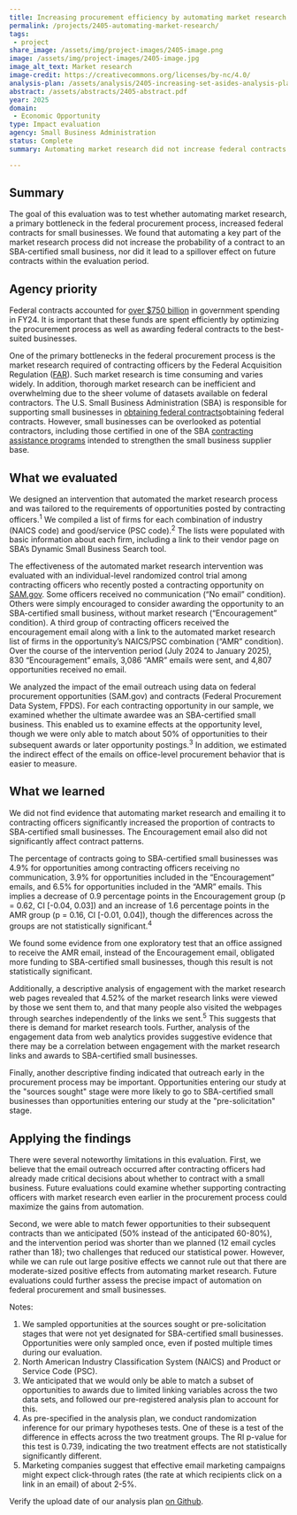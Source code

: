 ```yaml
---
title: Increasing procurement efficiency by automating market research
permalink: /projects/2405-automating-market-research/
tags: 
 - project
share_image: /assets/img/project-images/2405-image.png
image: /assets/img/project-images/2405-image.jpg 
image_alt_text: Market research
image-credit: https://creativecommons.org/licenses/by-nc/4.0/
analysis-plan: /assets/analysis/2405-increasing-set-asides-analysis-plan.pdf
abstract: /assets/abstracts/2405-abstract.pdf
year: 2025  
domain:
 - Economic Opportunity
type: Impact evaluation
agency: Small Business Administration
status: Complete
summary: Automating market research did not increase federal contracts to small businesses

---
```

## Summary 
The goal of this evaluation was to test whether automating market research, a primary bottleneck in the federal procurement process, increased federal contracts for small businesses. We found that automating a key part of the market research process did not increase the probability of a contract to an SBA-certified small business, nor did it lead to a spillover effect on future contracts within the evaluation period.

## Agency priority
Federal contracts accounted for <a class="usa-link usa-link--external" href="https://www.gao.gov/blog/snapshot-government-wide-contracting-fy-2024-interactive-dashboard">over $750 billion</a> in government spending in FY24. It is important that these funds are spent efficiently by optimizing the procurement process as well as awarding federal contracts to the best-suited businesses. 

One of the primary bottlenecks in the federal procurement process is the market research required of contracting officers by the Federal Acquisition Regulation (<a class="usa-link usa-link--external" href="https://www.acquisition.gov/far/part-10">FAR</a>). Such market research is time consuming and varies widely. In addition, thorough market research can be inefficient and overwhelming due to the sheer volume of datasets available on federal contractors. The U.S. Small Business Administration (SBA) is responsible for supporting small businesses in <a class="usa-link usa-link--external" href="https://www.sba.gov/federal-contracting/contracting-assistance-programs">obtaining federal contracts</a>obtaining federal contracts. However, small businesses can be overlooked as potential contractors, including those certified in one of the SBA <a class="usa-link usa-link--external" href="https://www.sba.gov/federal-contracting/contracting-assistance-programs">contracting assistance programs</a> intended to strengthen the small business supplier base.

## What we evaluated
We designed an intervention that automated the market research process and was tailored to the requirements of opportunities posted by contracting officers.<sup>1</sup> We compiled a list of firms for each combination of industry (NAICS code) and good/service (PSC code).<sup>2</sup> The lists were populated with basic information about each firm, including a link to their vendor page on SBA’s Dynamic Small Business Search tool. 

The effectiveness of the automated market research intervention was evaluated with an individual-level randomized control trial among contracting officers who recently posted a contracting opportunity on <a class="usa-link usa-link--external" href="http://sam.gov">SAM.gov</a>. Some officers received no communication (“No email” condition). Others were simply encouraged to consider awarding the opportunity to an SBA-certified small business, without market research (“Encouragement” condition). A third group of contracting officers received the encouragement email along with a link to the automated market research list of firms in the opportunity’s NAICS/PSC combination (“AMR” condition). Over the course of the intervention period (July 2024 to January 2025), 830 “Encouragement” emails, 3,086 “AMR” emails were sent, and 4,807 opportunities received no email. 

We analyzed the impact of the email outreach using data on federal procurement opportunities (SAM.gov) and contracts (Federal Procurement Data System, FPDS). For each contracting opportunity in our sample, we examined whether the ultimate awardee was an SBA-certified small business. This enabled us to examine effects at the opportunity level, though we were only able to match about 50% of opportunities to their subsequent awards or later opportunity postings.<sup>3</sup> In addition, we estimated the indirect effect of the emails on office-level procurement behavior that is easier to measure.

## What we learned
We did not find evidence that automating market research and emailing it to contracting officers significantly increased the proportion of contracts to SBA-certified small businesses. The Encouragement email also did not significantly affect contract patterns. 

The percentage of contracts going to SBA-certified small businesses was 4.9% for opportunities among contracting officers receiving no communication, 3.9% for opportunities included in the “Encouragement” emails, and 6.5% for opportunities included in the “AMR” emails. This implies a decrease of 0.9 percentage points in the Encouragement group (p = 0.62, CI [-0.04, 0.03]) and an increase of 1.6 percentage points in the AMR group (p = 0.16, CI [-0.01, 0.04]), though the differences across the groups are not statistically significant.<sup>4</sup>

We found some evidence from one exploratory test that an office assigned to receive the AMR email, instead of the Encouragement email, obligated more funding to SBA-certified small businesses, though this result is not statistically significant. 

Additionally, a descriptive analysis of engagement with the market research web pages revealed that 4.52% of the market research links were viewed by those we sent them to, and that many people also visited the webpages through searches independently of the links we sent.<sup>5</sup> This suggests that there is demand for market research tools. Further, analysis of the engagement data from web analytics provides suggestive evidence that there may be a correlation between engagement with the market research links and awards to SBA-certified small businesses.

Finally, another descriptive finding indicated that outreach early in the procurement process may be important. Opportunities entering our study at the "sources sought" stage were more likely to go to SBA-certified small businesses than opportunities entering our study at the "pre-solicitation" stage.

## Applying the findings
There were several noteworthy limitations in this evaluation. First, we believe that the email outreach occurred after contracting officers had already made critical decisions about whether to contract with a small business. Future evaluations could examine whether supporting contracting officers with market research even earlier in the procurement process could maximize the gains from automation.

Second, we were able to match fewer opportunities to their subsequent contracts than we anticipated (50% instead of the anticipated 60-80%), and the intervention period was shorter than we planned (12 email cycles rather than 18); two challenges that reduced our statistical power. However, while we can rule out large positive effects we cannot rule out that there are moderate-sized positive effects from automating market research. Future evaluations could further assess the precise impact of automation on federal procurement and small businesses.

Notes:
1. We sampled opportunities at the sources sought or pre-solicitation stages that were not yet designated for SBA-certified small businesses. Opportunities were only sampled once, even if posted multiple times during our evaluation.
2. North American Industry Classification System (NAICS) and Product or Service Code (PSC).
3. We anticipated that we would only be able to match a subset of opportunities to awards due to limited linking variables across the two data sets, and followed our pre-registered analysis plan to account for this.
4. As pre-specified in the analysis plan, we conduct randomization inference for our primary hypotheses tests. One of these is a test of the difference in effects across the two treatment groups. The RI p-value for this test is 0.739, indicating the two treatment effects are not statistically significantly different.
5. Marketing companies suggest that effective email marketing campaigns might expect click-through rates (the rate at which recipients click on a link in an email) of about 2-5%. 

Verify the upload date of our analysis plan <a class="usa-link usa-link--external" href="https://github.com/gsa-oes/office-of-evaluation-sciences/commits/master/assets/analysis/2405-increasing-set-asides-analysis-plan.pdf">on Github</a>.

